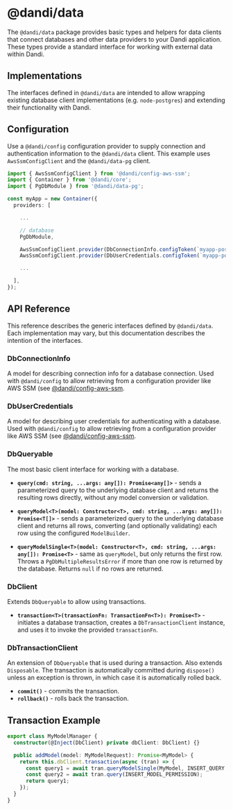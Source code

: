 # @dandi/data

The `@dandi/data` package provides basic types and helpers for data
clients that connect databases and other data providers to your Dandi
application. These types provide a standard interface for working with
external data within Dandi.

## Implementations

The interfaces defined in `@dandi/data` are intended to allow wrapping
existing database client implementations (e.g. `node-postgres`) and
extending their functionality with Dandi.

## Configuration

Use a `@dandi/config` configuration provider to supply connection and
authentication information to the `@dandi/data` client. This example
uses `AwsSsmConfigClient` and the `@dandi/data-pg` client.

```typescript
import { AwsSsmConfigClient } from '@dandi/config-aws-ssm';
import { Container } from '@dandi/core';
import { PgDbModule } from '@dandi/data-pg';

const myApp = new Container({
  providers: [

    ...

    // database
    PgDbModule,

    AwsSsmConfigClient.provider(DbConnectionInfo.configToken(`myapp-postgres-connection-info`)),
    AwsSsmConfigClient.provider(DbUserCredentials.configToken(`myapp-postgres-credentials`)),

    ...

  ],
});
```

## API Reference

This reference describes the generic interfaces defined by `@dandi/data`.
Each implementation may vary, but this documentation describes the
intention of the interfaces.

### DbConnectionInfo

A model for describing connection info for a database connection. Used
with `@dandi/config` to allow retrieving from a configuration provider
like AWS SSM (see [@dandi/config-aws-ssm](../config-aws-ssm).

### DbUserCredentials

A model for describing user credentials for authenticating with a
database. Used with `@dandi/config` to allow retrieving from a
configuration provider like AWS SSM (see
[@dandi/config-aws-ssm](../config-aws-ssm).

### DbQueryable

The most basic client interface for working with a database.

- **`query(cmd: string, ...args: any[]): Promise<any[]>`** - sends a
  parameterized query to the underlying database client and returns
  the resulting rows directly, without any model conversion or
  validation.

- **`queryModel<T>(model: Constructor<T>, cmd: string, ...args: any[]): Promise<T[]>`** -
  sends a parameterized query to the underlying database client and
  returns all rows, converting (and optionally validating) each row using
  the configured `ModelBuilder`.

- **`queryModelSingle<T>(model: Constructor<T>, cmd: string, ...args: any[]): Promise<T>`** -
  same as `queryModel`, but only returns the first row. Throws a
  `PgDbMultipleResultsError` if more than one row is returned by the
  database. Returns `null` if no rows are returned.

### DbClient

Extends `DbQueryable` to allow using transactions.

- **`transaction<T>(transactionFn: TransactionFn<T>): Promise<T>`** -
  initiates a database transaction, creates a `DbTransactionClient`
  instance, and uses it to invoke the provided `transactionFn`.

### DbTransactionClient

An extension of `DbQueryable` that is used during a transaction. Also
extends `Disposable`. The transaction is automatically committed during
`dispose()` unless an exception is thrown, in which case it is
automatically rolled back.

- **`commit()`** - commits the transaction.
- **`rollback()`** - rolls back the transaction.

## Transaction Example

```typescript
export class MyModelManager {
  constructor(@Inject(DbClient) private dbClient: DbClient) {}

  public addModel(model: MyModelRequest): Promise<MyModel> {
    return this.dbClient.transaction(async (tran) => {
      const query1 = await tran.queryModelSingle(MyModel, INSERT_QUERY, model.name);
      const query2 = await tran.query(INSERT_MODEL_PERMISSION);
      return query1;
    });
  }
}
```
